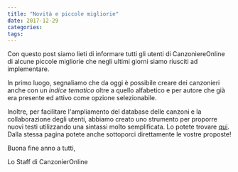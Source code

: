 ```yaml
---
title: "Novità e piccole migliorie"
date: 2017-12-29
categories:
tags:
---
```


Con questo post siamo lieti di informare tutti gli utenti di CanzoniereOnline di alcune piccole migliorie che negli ultimi giorni siamo riusciti ad implementare.

In primo luogo, segnaliamo che da oggi è possibile creare dei canzonieri anche con un *indice tematico* oltre a quello alfabetico e per autore che già era presente ed attivo come opzione selezionabile.

Inoltre, per facilitare l'ampliamento del database delle canzoni e la collaborazione degli utenti, abbiamo creato uno strumento per proporre nuovi testi utilizzando una sintassi molto semplificata. 
Lo potete trovare [qui](https://editor.canzoniereonline.it). Dalla stessa pagina potete anche sottoporci direttamente le vostre proposte!

Buona fine anno a tutti,

Lo Staff di CanzonierOnline


